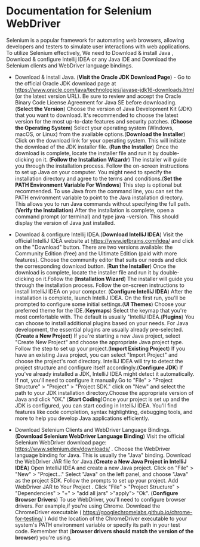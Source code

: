 # Documentation for Selenium WebDriver 
Selenium is a popular framework for automating web browsers, allowing developers and testers to simulate user interactions with web applications. To utilize Selenium effectively, We need to Download & install Java , Download & configure Intellij IDEA or any Java IDE and  Download the Selenium clients and WebDriver language bindings.

* Download & install Java. (**Visit the Oracle JDK Download Page**) - Go to the official Oracle JDK download page at https://www.oracle.com/java/technologies/javase-jdk16-downloads.html (or the latest version URL). Be sure to review and accept the Oracle Binary Code License Agreement for Java SE before downloading. (**Select the Version**) Choose the version of Java Development Kit (JDK) that you want to download. It's recommended to choose the latest version for the most up-to-date features and security patches. (**Choose the Operating System**)  Select your operating system (Windows, macOS, or Linux) from the available options.(**Download the Installer**) Click on the download link for your operating system. This will initiate the download of the JDK installer file. (**Run the Installer**) Once the download is complete, locate the installer file and run it by double-clicking on it. (**Follow the Installation Wizardr**) The installer will guide you through the installation process. Follow the on-screen instructions to set up Java on your computer. You might need to specify the installation directory and agree to the terms and conditions.(**Set the PATH Environment Variable For Windows**) This step is optional but recommended. To use Java from the command line, you can set the PATH environment variable to point to the Java installation directory. This allows you to run Java commands without specifying the full path. (**Verify the Installation**) After the installation is complete, open a command prompt (or terminal) and type java -version. This should display the version of Java just installed.

* Download & configure Intellij IDEA.(**Download IntelliJ IDEA**) Visit the official IntelliJ IDEA website at https://www.jetbrains.com/idea/ and click on the "Download" button. There are two versions available: the Community Edition (free) and the Ultimate Edition (paid with more features). Choose the community editor that suits our needs and click the corresponding download button. (**Run the Installer**) Once the download is complete, locate the installer file and run it by double-clicking on it.Follow the (**Installation Wizard**) The installer will guide you through the installation process. Follow the on-screen instructions to install IntelliJ IDEA on your computer. (**Configure IntelliJ IDEA**) After the installation is complete, launch IntelliJ IDEA. On the first run, you'll be prompted to configure some initial settings.(**UI Themes**) Choose your preferred theme for the IDE.(**Keymaps**) Select the keymap that you're most comfortable with. The default is usually "IntelliJ IDEA.(**Plugins**) You can choose to install additional plugins based on your needs. For Java development, the essential plugins are usually already pre-selected.(**Create a New Project**) If you're starting a new Java project, select "Create New Project" and choose the appropriate Java project type. Follow the step to set up your project.(**Import Existing Project**) If you have an existing Java project, you can select "Import Project" and choose the project's root directory. IntelliJ IDEA will try to detect the project structure and configure itself accordingly.(**Configure JDK**) If you've already installed a JDK, IntelliJ IDEA might detect it automatically. If not, you'll need to configure it manually.Go to "File" > "Project Structure" > "Project" > "Project SDK." click on "New" and select the path to your JDK installation directory.Choose the appropriate version of Java and click "OK." (**Start Coding**)Once your project is set up and the JDK is configured, you can start coding in IntelliJ IDEA. You'll find features like code completion, syntax highlighting, debugging tools, and more to help you develop Java applications efficiently.


* Download Selenium Clients and WebDriver Language Bindings. (**Download Selenium WebDriver Language Binding**) Visit the official Selenium WebDriver download page: https://www.selenium.dev/downloads/ . Choose the WebDriver language binding for Java. This is usually the "Java" binding. Download the WebDriver JAR file for Java.(**Create a New Java Project in IntelliJ IDEA**) Open IntelliJ IDEA and create a new Java project. Click on "File" > "New" > "Project..." Select "Java" on the left panel, and choose "Java" as the project SDK.
Follow the prompts to set up your project. Add WebDriver JAR to Your Project . Click "File" > "Project Structure" > "Dependencies" > "+" > "add all jars" >"apply"> "Ok". (**Configure Browser Drivers**) To use WebDriver, you'll need to configure browser drivers. For example,if you're using Chrome. Download the ChromeDriver executable ( https://googlechromelabs.github.io/chrome-for-testing/ )
Add the location of the ChromeDriver executable to your system's PATH environment variable or specify its path in your test code.
Remember that (**browser drivers should match the version of the browser**) you're using.
  



